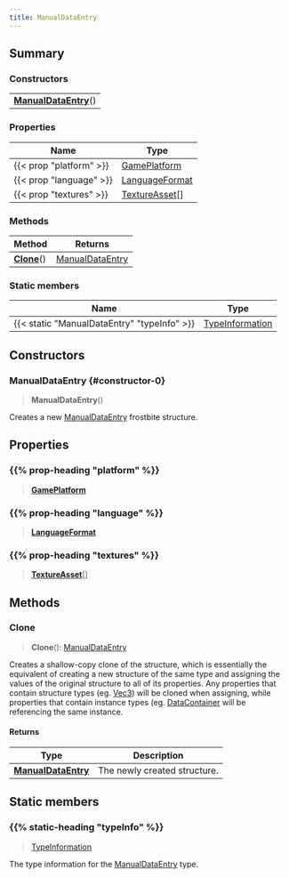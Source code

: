 ```yaml
---
title: ManualDataEntry
---
```



## Summary
### Constructors
| |
| ----------- |
| **[ManualDataEntry](#constructor-0)**() |

### Properties
| Name | Type |
| ---- | ---- |
| {{< prop "platform" >}} | [GamePlatform](/vext/ref/fb/gameplatform) |
| {{< prop "language" >}} | [LanguageFormat](/vext/ref/fb/languageformat) |
| {{< prop "textures" >}} | [TextureAsset](/vext/ref/fb/textureasset)[] |

### Methods
| Method | Returns |
| ------ | ---- |
| **[Clone](#clone)**() | [ManualDataEntry](/vext/ref/fb/manualdataentry) |

### Static members
| Name | Type |
| ---- | ---- |
| {{< static "ManualDataEntry" "typeInfo" >}} | [TypeInformation](/vext/ref/shared/class/typeinformation) |

## Constructors
### ManualDataEntry {#constructor-0}
> **ManualDataEntry**()

Creates a new [ManualDataEntry](/vext/ref/fb/manualdataentry) frostbite structure.

## Properties
### {{% prop-heading "platform" %}}
> **[GamePlatform](/vext/ref/fb/gameplatform)**

### {{% prop-heading "language" %}}
> **[LanguageFormat](/vext/ref/fb/languageformat)**

### {{% prop-heading "textures" %}}
> **[TextureAsset](/vext/ref/fb/textureasset)**[]

## Methods
### Clone
> **Clone**(): [ManualDataEntry](/vext/ref/fb/manualdataentry)

Creates a shallow-copy clone of the structure, which is essentially the equivalent of creating a new structure of the same type and assigning the values of the original structure to all of its properties. Any properties that contain structure types (eg. [Vec3](/vext/ref/shared/class/vec3)) will be cloned when assigning, while properties that contain instance types (eg. [DataContainer](/vext/ref/shared/class/datacontainer) will be referencing the same instance.

#### Returns
| Type | Description |
| ---- | ----------- |
| **[ManualDataEntry](/vext/ref/fb/manualdataentry)** | The newly created structure. |

## Static members
### {{% static-heading "typeInfo" %}}
> [TypeInformation](/vext/ref/shared/class/typeinformation)

The type information for the [ManualDataEntry](/vext/ref/fb/manualdataentry) type.

